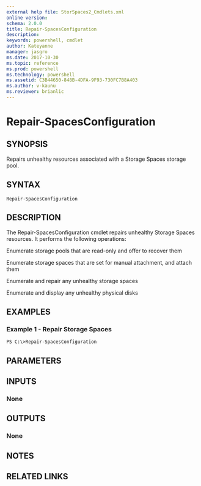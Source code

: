 ```yaml
---
external help file: StorSpaces2_Cmdlets.xml
online version: 
schema: 2.0.0
title: Repair-SpacesConfiguration
description: 
keywords: powershell, cmdlet
author: Kateyanne
manager: jasgro
ms.date: 2017-10-30
ms.topic: reference
ms.prod: powershell
ms.technology: powershell
ms.assetid: C3B44650-848B-4DFA-9F93-730FC7B8A403
ms.author: v-kaunu
ms.reviewer: brianlic
---
```


# Repair-SpacesConfiguration

## SYNOPSIS
Repairs unhealthy resources associated with a Storage Spaces storage pool.

## SYNTAX

```
Repair-SpacesConfiguration
```

## DESCRIPTION
The Repair-SpacesConfiguration cmdlet repairs unhealthy Storage Spaces resources.
It performs the following operations:

Enumerate storage pools that are read-only and offer to recover them

Enumerate storage spaces that are set for manual attachment, and attach them

Enumerate and repair any unhealthy storage spaces

Enumerate and display any unhealthy physical disks

## EXAMPLES

### Example 1 - Repair Storage Spaces
```
PS C:\>Repair-SpacesConfiguration
```

## PARAMETERS

## INPUTS

### None

## OUTPUTS

### None

## NOTES

## RELATED LINKS

